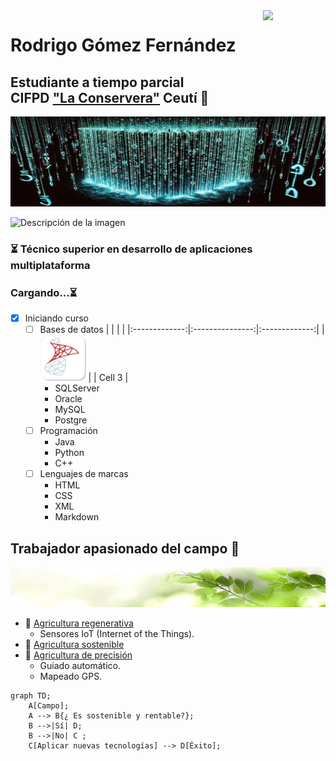 <!--- Uso HTML para poner una imagen ya que en Markdown no puedo alinearla a la derecha aunque he pensado usar algún truco
como rellenar con espacios en blanco o insertar una imagen transparente delante, me parecía un poco cutre.
La imagen es el Octocat, la mascota de Github--->

<img align='right' src='https://user-images.githubusercontent.com/5713670/87202985-820dcb80-c2b6-11ea-9f56-7ec461c497c3.gif' width='100'>

# Rodrigo Gómez Fernández
## Estudiante a tiempo parcial <br> CIFPD ["La Conservera"](http://www.fplaconservera.es) Ceutí 📖

![Faceta informátia](https://github.com/Raderigo/Raderigo/blob/main/Banner%20codigo.jpg)

![Descripción de la imagen](https://picsum.photos/800/600)
### ⏳ Técnico superior en desarrollo de aplicaciones multiplataforma
### Cargando...⏳

<!--- La siguiente lista gracias al flavor de Github para Markdown (GFM) --->
- [X] Iniciando curso
    - [ ] Bases de datos
        | <!-- -->      | <!-- -->        | <!-- -->      |
        |:-------------:|:---------------:|:-------------:|
        | ![SqlServer](https://github.com/Raderigo/Raderigo/blob/main/sqlserver.jpg) |        | Cell 3        |
      - SQLServer
      - Oracle
      - MySQL
      - Postgre
    - [ ] Programación
      - Java
      - Python
      - C++
    - [ ] Lenguajes de marcas
      - HTML
      - CSS
      - XML
      - Markdown

## Trabajador apasionado del campo 🌱
![](https://github.com/Raderigo/Raderigo/blob/main/Banner%20hoja.jpg)
* 🌄 [Agricultura regenerativa](https://es.wikipedia.org/wiki/Agricultura_regenerativa)
  * Sensores IoT (Internet of the Things).
* 🍎 [Agricultura sostenible](https://es.wikipedia.org/wiki/Agricultura_sostenible)
* 🚜 [Agricultura de precisión](https://es.wikipedia.org/wiki/Agricultura_de_precisi%C3%B3n)
  * Guiado automático.
  * Mapeado GPS.

<!--- Gracias a Mermaid, que es un flavor de Markdown soportado por Github, puedo hacer el siguiente diagrama -->
```mermaid
graph TD;
    A[Campo];
    A --> B{¿ Es sostenible y rentable?};
    B -->|Sí| D;
    B -->|No| C ;
    C[Aplicar nuevas tecnologías] --> D[Éxito];
```

